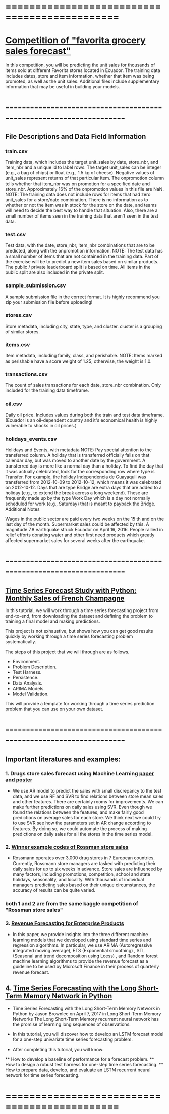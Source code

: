 # =============================================

# [Competition of "favorita grocery sales forecast"](https://www.kaggle.com/c/favorita-grocery-sales-forecasting)

In this competition, you will be predicting the unit sales for thousands of items sold at different Favorita stores located in Ecuador. The training data includes dates, store and item information, whether that item was being promoted, as well as the unit sales. Additional files include supplementary information that may be useful in building your models.

# -------------------------------------------------------------------
## File Descriptions and Data Field Information

### train.csv

Training data, which includes the target unit_sales by date, store_nbr, and item_nbr and a unique id to label rows.
The target unit_sales can be integer (e.g., a bag of chips) or float (e.g., 1.5 kg of cheese).
Negative values of unit_sales represent returns of that particular item.
The onpromotion column tells whether that item_nbr was on promotion for a specified date and store_nbr.
Approximately 16% of the onpromotion values in this file are NaN.
NOTE: The training data does not include rows for items that had zero unit_sales for a store/date combination. There is no information as to whether or not the item was in stock for the store on the date, and teams will need to decide the best way to handle that situation. Also, there are a small number of items seen in the training data that aren't seen in the test data.

### test.csv

Test data, with the date, store_nbr, item_nbr combinations that are to be predicted, along with the onpromotion information.
NOTE: The test data has a small number of items that are not contained in the training data. Part of the exercise will be to predict a new item sales based on similar products..
The public / private leaderboard split is based on time. All items in the public split are also included in the private split.


### sample_submission.csv

A sample submission file in the correct format.
It is highly recommend you zip your submission file before uploading!

### stores.csv

Store metadata, including city, state, type, and cluster.
cluster is a grouping of similar stores.

### items.csv

Item metadata, including family, class, and perishable.
NOTE: Items marked as perishable have a score weight of 1.25; otherwise, the weight is 1.0.

### transactions.csv

The count of sales transactions for each date, store_nbr combination. Only included for the training data timeframe.

### oil.csv

Daily oil price. Includes values during both the train and test data timeframe. (Ecuador is an oil-dependent country and it's economical health is highly vulnerable to shocks in oil prices.)

### holidays_events.csv

Holidays and Events, with metadata
NOTE: Pay special attention to the transferred column. A holiday that is transferred officially falls on that calendar day, but was moved to another date by the government. A transferred day is more like a normal day than a holiday. To find the day that it was actually celebrated, look for the corresponding row where type is Transfer. For example, the holiday Independencia de Guayaquil was transferred from 2012-10-09 to 2012-10-12, which means it was celebrated on 2012-10-12. Days that are type Bridge are extra days that are added to a holiday (e.g., to extend the break across a long weekend). These are frequently made up by the type Work Day which is a day not normally scheduled for work (e.g., Saturday) that is meant to payback the Bridge.
Additional Notes

Wages in the public sector are paid every two weeks on the 15 th and on the last day of the month. Supermarket sales could be affected by this.
A magnitude 7.8 earthquake struck Ecuador on April 16, 2016. People rallied in relief efforts donating water and other first need products which greatly affected supermarket sales for several weeks after the earthquake.

# -------------------------------------------------------------------
## [Time Series Forecast Study with Python: Monthly Sales of French Champagne](https://machinelearningmastery.com/time-series-forecast-study-python-monthly-sales-french-champagne/)
In this tutorial, we will work through a time series forecasting project from end-to-end, from downloading the dataset and defining the problem to training a final model and making predictions.

This project is not exhaustive, but shows how you can get good results quickly by working through a time series forecasting problem systematically.

The steps of this project that we will through are as follows.

* Environment.
* Problem Description.
* Test Harness.
* Persistence.
* Data Analysis.
* ARIMA Models.
* Model Validation.



This will provide a template for working through a time series prediction problem that you can use on your own dataset.
# -------------------------------------------------------------------
## Important literatures and examples:
### 1. Drugs store sales forecast using Machine Learning [paper](http://cs229.stanford.edu/proj2015/191_report.pdf) and [poster](http://cs229.stanford.edu/proj2015/191_poster.pdf)
* We use AR model to predict the sales with small discrepancy to the test data, and we use RF and SVR to find relations between store mean sales and other features. There are certainly rooms for improvements. We can make further predictions on daily sales using SVR. Even though we found the relations between the features, and make fairly good predictions on average sales for each store. We think next we could try to use SVR see how the parameters set in AR change according to features. By doing so, we could automate the process of making predictions on daily sales for all the stores in the time series model.
### 2. [Winner example codes of Rossman store sales](https://github.com/ageek/kaggle/tree/master/2015-Kaggle/rossman-store-sales) 
* Rossmann operates over 3,000 drug stores in 7 European countries. Currently, Rossmann store managers are tasked with predicting their daily sales for up to six weeks in advance. Store sales are influenced by many factors, including promotions, competition, school and state holidays, seasonality, and locality. With thousands of individual managers predicting sales based on their unique circumstances, the accuracy of results can be quite varied.
### both 1 and 2 are from the same kaggle competition of "Rossman store sales"
### 3. [Revenue Forecasting for Enterprise Products](https://arxiv.org/pdf/1701.06624.pdf)
* In this paper, we provide insights into the three different machine learning models that we developed using standard time series and       regression algorithms. In particular, we use ARIMA (Autoregressive integrated moving average), ETS (Exponential smoothing) , STL        (Seasonal and trend decomposition using Loess) , and Random forest machine learning algorithms to provide the revenue forecast as a
guideline to be used by Microsoft Finance in their process of quarterly revenue forecast. 

## 4. [Time Series Forecasting with the Long Short-Term Memory Network in Python](https://machinelearningmastery.com/time-series-forecasting-long-short-term-memory-network-python/)
* Time Series Forecasting with the Long Short-Term Memory Network in Python
by Jason Brownlee on April 7, 2017 in Long Short-Term Memory Networks
The Long Short-Term Memory recurrent neural network has the promise of learning long sequences of observations.

* In this tutorial, you will discover how to develop an LSTM forecast model for a one-step univariate time series forecasting problem.

* After completing this tutorial, you will know:

** How to develop a baseline of performance for a forecast problem.
** How to design a robust test harness for one-step time series forecasting.
** How to prepare data, develop, and evaluate an LSTM recurrent neural network for time series forecasting.
# =============================================

